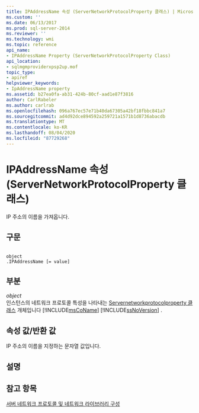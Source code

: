 ```yaml
---
title: IPAddressName 속성 (ServerNetworkProtocolProperty 클래스) | Microsoft Docs
ms.custom: ''
ms.date: 06/13/2017
ms.prod: sql-server-2014
ms.reviewer: ''
ms.technology: wmi
ms.topic: reference
api_name:
- IPAddressName Property (ServerNetworkProtocolProperty Class)
api_location:
- sqlmgmproviderxpsp2up.mof
topic_type:
- apiref
helpviewer_keywords:
- IpAddressName property
ms.assetid: b27ea0fa-ab31-424b-80cf-aad1e87f3816
author: CarlRabeler
ms.author: carlrab
ms.openlocfilehash: 096a767ec57e71b40da67305a42bf18fbbc841a7
ms.sourcegitcommit: ad4d92dce894592a259721a1571b1d8736abacdb
ms.translationtype: MT
ms.contentlocale: ko-KR
ms.lasthandoff: 08/04/2020
ms.locfileid: "87729268"
---
```

# <a name="ipaddressname-property-servernetworkprotocolproperty-class"></a>IPAddressName 속성(ServerNetworkProtocolProperty 클래스)
  IP 주소의 이름을 가져옵니다.  
  
## <a name="syntax"></a>구문  
  
```  
  
object  
.IPAddressName [= value]  
```  
  
## <a name="parts"></a>부분  
 *object*  
 인스턴스의 네트워크 프로토콜 특성을 나타내는 [Servernetworkprotocolproperty 클래스](servernetworkprotocolproperty-class.md) 개체입니다 [!INCLUDE[msCoName](../../../includes/msconame-md.md)] [!INCLUDE[ssNoVersion](../../../includes/ssnoversion-md.md)] .  
  
## <a name="property-valuereturn-value"></a>속성 값/반환 값  
 IP 주소의 이름을 지정하는 문자열 값입니다.  
  
## <a name="remarks"></a>설명  
  
## <a name="see-also"></a>참고 항목  
 [서버 네트워크 프로토콜 및 네트워크 라이브러리 구성](https://msdn.microsoft.com/library/ms177485\(v=sql.100\).aspx)  
  
  
